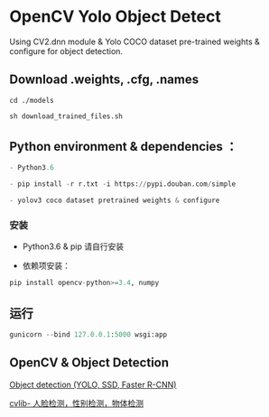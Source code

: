 # OpenCV Yolo Object Detect

Using CV2.dnn module & Yolo COCO dataset pre-trained weights & configure for object detection.


## Download .weights, .cfg, .names

```
cd ./models
```

```python
sh download_trained_files.sh
```


## Python environment & dependencies ：

```python
- Python3.6

- pip install -r r.txt -i https://pypi.douban.com/simple

- yolov3 coco dataset pretrained weights & configure
```

### 安装
- Python3.6 & pip 请自行安装

- 依赖项安装：
```python
pip install opencv-python>=3.4, numpy
```

## 运行 
```python
gunicorn --bind 127.0.0.1:5000 wsgi:app
```

## OpenCV & Object Detection 

[Object detection (YOLO, SSD, Faster R-CNN) ](https://github.com/arunponnusamy/object-detection-opencv)

[cvlib- 人脸检测，性别检测，物体检测](https://github.com/arunponnusamy/cvlib)

